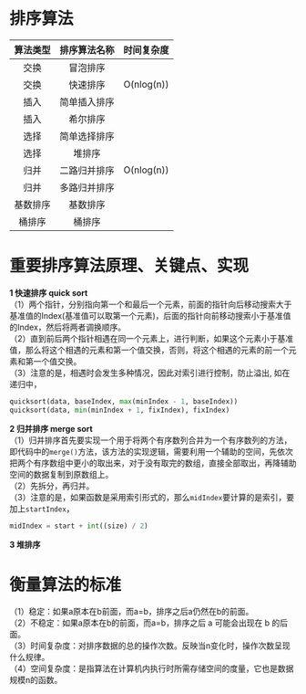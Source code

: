 # 排序算法
| 算法类型 | 排序算法名称 | 时间复杂度 |
|:------:|:------:|:------:|
| 交换 | 冒泡排序 |  | 
| 交换 | 快速排序 | O(nlog(n)) |
| 插入 | 简单插入排序 |
| 插入 | 希尔排序 |
| 选择 | 简单选择排序 |
| 选择 | 堆排序 |
| 归并 | 二路归并排序 | O(nlog(n)) |
| 归并 | 多路归并排序 |
| 基数排序 | 基数排序 |
| 桶排序 | 桶排序 |



# 重要排序算法原理、关键点、实现
**1 快速排序 quick sort**<br>
（1）两个指针，分别指向第一个和最后一个元素，前面的指针向后移动搜索大于基准值的Index(基准值可以取第一个元素)，后面的指针向前移动搜索小于基准值的Index，然后将两者调换顺序。
<br>
（2）直到前后两个指针相遇在同一个元素上，进行判断，如果这个元素小于基准值，那么将这个相遇的元素和第一个值交换，否则，将这个相遇的元素的前一个元素和第一个值交换。
<br>
（3）注意的是，相遇时会发生多种情况，因此对索引进行控制，防止溢出, 如在递归中，
```python
quicksort(data, baseIndex, max(minIndex - 1, baseIndex))
quicksort(data, min(minIndex + 1, fixIndex), fixIndex)
```
**2 归并排序 merge sort**<br>
（1）归并排序首先要实现一个用于将两个有序数列合并为一个有序数列的方法，即代码中的`merge()`方法，该方法的实现逻辑，需要利用一个辅助的空间，先依次把两个有序数组中更小的取出来，对于没有取完的数组，直接全部取出，再降辅助空间的数据复制到原数组上。
<br>
（2）先拆分，再归并。
<br>
（3）注意的是，如果函数是采用索引形式的，那么`midIndex`要计算的是索引，要加上`startIndex`，
```python
midIndex = start + int((size) / 2)
```
**3 堆排序**<br>



# 衡量算法的标准
（1）稳定：如果a原本在b前面，而a=b，排序之后a仍然在b的前面。
<br>
（2）不稳定：如果a原本在b的前面，而a=b，排序之后 a 可能会出现在 b 的后面。
<br>
（3）时间复杂度：对排序数据的总的操作次数。反映当n变化时，操作次数呈现什么规律。
<br>
（4）空间复杂度：是指算法在计算机内执行时所需存储空间的度量，它也是数据规模n的函数。 